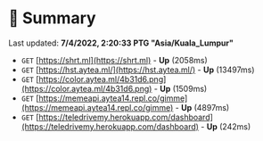 # 📖 Summary
Last updated: **7/4/2022, 2:20:33 PTG "Asia/Kuala_Lumpur"**

- `GET` [https://shrt.ml](https://shrt.ml) - **Up** (2058ms)
- `GET` [https://hst.aytea.ml/](https://hst.aytea.ml/) - **Up** (13497ms)
- `GET` [https://color.aytea.ml/4b31d6.png](https://color.aytea.ml/4b31d6.png) - **Up** (1509ms)
- `GET` [https://memeapi.aytea14.repl.co/gimme](https://memeapi.aytea14.repl.co/gimme) - **Up** (4897ms)
- `GET` [https://teledrivemy.herokuapp.com/dashboard](https://teledrivemy.herokuapp.com/dashboard) - **Up** (242ms)
